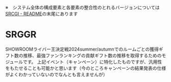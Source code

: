 ※　システム全体の構成要素と各要素の整合性のとれるバージョンについては[SRCGI - README](https://github.com/Chouette2100/SRCGI/blob/main/README.md)の末尾にあります

# SRGGR

SHOWROOMライバー王決定戦2024summer/autumnでのルームごとの獲得ギフト数の推移、最強ファンランキングの貢献ギフト数の推移を取得するためのモジュールです。
上記イベント（キャンペーン）に特化したものですが、汎用性をもたせることも可能かと思います（今のところキャンペーンの結果発表の仕様がよくわかっていないのでなんとも言えませんが）
